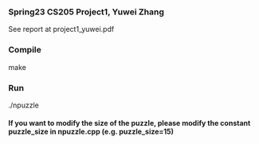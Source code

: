 ### Spring23 CS205 Project1, Yuwei Zhang

See report at project1_yuwei.pdf

### Compile

make

### Run
./npuzzle

#### If you want to modify the size of the puzzle, please modify the constant puzzle_size in npuzzle.cpp (e.g. puzzle_size=15)



